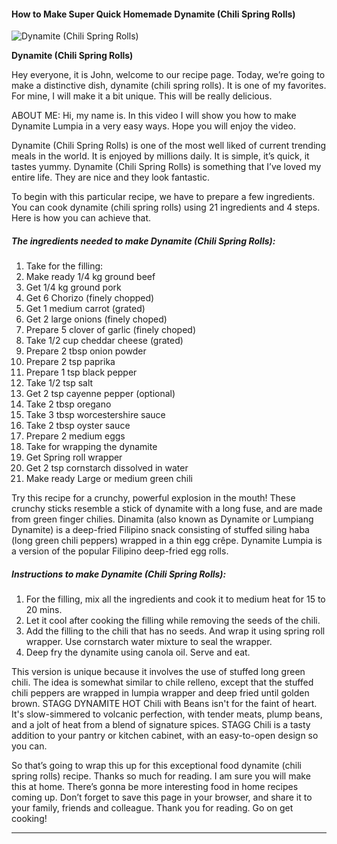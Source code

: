             

#### How to Make Super Quick Homemade Dynamite (Chili Spring Rolls)

![Dynamite (Chili Spring Rolls)](https://img-global.cpcdn.com/recipes/6ccabc807a488ae2/751x532cq70/dynamite-chili-spring-rolls-recipe-main-photo.jpg)

**Dynamite (Chili Spring Rolls)**

Hey everyone, it is John, welcome to our recipe page. Today, we’re going to make a distinctive dish, dynamite (chili spring rolls). It is one of my favorites. For mine, I will make it a bit unique. This will be really delicious.

ABOUT ME: Hi, my name is. In this video I will show you how to make Dynamite Lumpia in a very easy ways. Hope you will enjoy the video.

Dynamite (Chili Spring Rolls) is one of the most well liked of current trending meals in the world. It is enjoyed by millions daily. It is simple, it’s quick, it tastes yummy. Dynamite (Chili Spring Rolls) is something that I’ve loved my entire life. They are nice and they look fantastic.

To begin with this particular recipe, we have to prepare a few ingredients. You can cook dynamite (chili spring rolls) using 21 ingredients and 4 steps. Here is how you can achieve that.

##### The ingredients needed to make Dynamite (Chili Spring Rolls):

1.  Take for the filling:
2.  Make ready 1/4 kg ground beef
3.  Get 1/4 kg ground pork
4.  Get 6 Chorizo (finely chopped)
5.  Get 1 medium carrot (grated)
6.  Get 2 large onions (finely choped)
7.  Prepare 5 clover of garlic (finely choped)
8.  Take 1/2 cup cheddar cheese (grated)
9.  Prepare 2 tbsp onion powder
10.  Prepare 2 tsp paprika
11.  Prepare 1 tsp black pepper
12.  Take 1/2 tsp salt
13.  Get 2 tsp cayenne pepper (optional)
14.  Take 2 tbsp oregano
15.  Take 3 tbsp worcestershire sauce
16.  Take 2 tbsp oyster sauce
17.  Prepare 2 medium eggs
18.  Take for wrapping the dynamite
19.  Get Spring roll wrapper
20.  Get 2 tsp cornstarch dissolved in water
21.  Make ready Large or medium green chili

Try this recipe for a crunchy, powerful explosion in the mouth! These crunchy sticks resemble a stick of dynamite with a long fuse, and are made from green finger chilies. Dinamita (also known as Dynamite or Lumpiang Dynamite) is a deep-fried Filipino snack consisting of stuffed siling haba (long green chili peppers) wrapped in a thin egg crêpe. Dynamite Lumpia is a version of the popular Filipino deep-fried egg rolls.

##### Instructions to make Dynamite (Chili Spring Rolls):

1.  For the filling, mix all the ingredients and cook it to medium heat for 15 to 20 mins.
2.  Let it cool after cooking the filling while removing the seeds of the chili.
3.  Add the filling to the chili that has no seeds. And wrap it using spring roll wrapper. Use cornstarch water mixture to seal the wrapper.
4.  Deep fry the dynamite using canola oil. Serve and eat.

This version is unique because it involves the use of stuffed long green chili. The idea is somewhat similar to chile relleno, except that the stuffed chili peppers are wrapped in lumpia wrapper and deep fried until golden brown. STAGG DYNAMITE HOT Chili with Beans isn't for the faint of heart. It's slow-simmered to volcanic perfection, with tender meats, plump beans, and a jolt of heat from a blend of signature spices. STAGG Chili is a tasty addition to your pantry or kitchen cabinet, with an easy-to-open design so you can.

So that’s going to wrap this up for this exceptional food dynamite (chili spring rolls) recipe. Thanks so much for reading. I am sure you will make this at home. There’s gonna be more interesting food in home recipes coming up. Don’t forget to save this page in your browser, and share it to your family, friends and colleague. Thank you for reading. Go on get cooking!

* * *